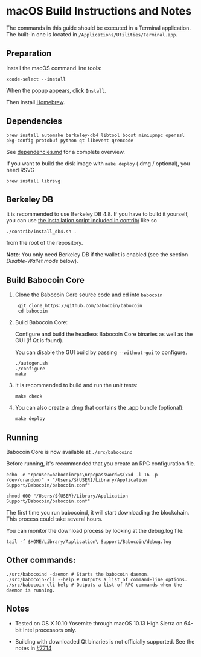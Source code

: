 macOS Build Instructions and Notes
====================================
The commands in this guide should be executed in a Terminal application.
The built-in one is located in `/Applications/Utilities/Terminal.app`.

Preparation
-----------
Install the macOS command line tools:

`xcode-select --install`

When the popup appears, click `Install`.

Then install [Homebrew](https://brew.sh).

Dependencies
----------------------

    brew install automake berkeley-db4 libtool boost miniupnpc openssl pkg-config protobuf python qt libevent qrencode

See [dependencies.md](dependencies.md) for a complete overview.

If you want to build the disk image with `make deploy` (.dmg / optional), you need RSVG

    brew install librsvg

Berkeley DB
-----------
It is recommended to use Berkeley DB 4.8. If you have to build it yourself,
you can use [the installation script included in contrib/](/contrib/install_db4.sh)
like so

```shell
./contrib/install_db4.sh .
```

from the root of the repository.

**Note**: You only need Berkeley DB if the wallet is enabled (see the section *Disable-Wallet mode* below).

Build Babocoin Core
------------------------

1. Clone the Babocoin Core source code and cd into `babocoin`

        git clone https://github.com/babocoin/babocoin
        cd babocoin

2.  Build Babocoin Core:

    Configure and build the headless Babocoin Core binaries as well as the GUI (if Qt is found).

    You can disable the GUI build by passing `--without-gui` to configure.

        ./autogen.sh
        ./configure
        make

3.  It is recommended to build and run the unit tests:

        make check

4.  You can also create a .dmg that contains the .app bundle (optional):

        make deploy

Running
-------

Babocoin Core is now available at `./src/babocoind`

Before running, it's recommended that you create an RPC configuration file.

    echo -e "rpcuser=babocoinrpc\nrpcpassword=$(xxd -l 16 -p /dev/urandom)" > "/Users/${USER}/Library/Application Support/Babocoin/babocoin.conf"

    chmod 600 "/Users/${USER}/Library/Application Support/Babocoin/babocoin.conf"

The first time you run babocoind, it will start downloading the blockchain. This process could take several hours.

You can monitor the download process by looking at the debug.log file:

    tail -f $HOME/Library/Application\ Support/Babocoin/debug.log

Other commands:
-------

    ./src/babocoind -daemon # Starts the babocoin daemon.
    ./src/babocoin-cli --help # Outputs a list of command-line options.
    ./src/babocoin-cli help # Outputs a list of RPC commands when the daemon is running.

Notes
-----

* Tested on OS X 10.10 Yosemite through macOS 10.13 High Sierra on 64-bit Intel processors only.

* Building with downloaded Qt binaries is not officially supported. See the notes in [#7714](https://github.com/babocoin/babocoin/issues/7714)

